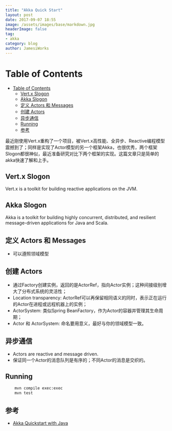 ```yaml
---
title: "Akka Quick Start"
layout: post
date: 2017-09-07 18:55
image: /assets/images/base/markdown.jpg
headerImage: false
tag:
- akka
category: blog
author: JamesiWorks
---
```


Table of Contents
=================

   * [Table of Contents](#table-of-contents)
      * [Vert.x Slogon](#vertx-slogon)
      * [Akka Slogon](#akka-slogon)
      * [定义 Actors 和 Messages](#定义-actors-和-messages)
      * [创建 Actors](#创建-actors)
      * [异步通信](#异步通信)
      * [Running](#running)
      * [参考](#参考)

最近刚使用Vert.x重构了一个项目，被Vert.x高性能、全异步、Reactive编程模型震撼到了；同样是实现了Actor模型的另一个框架Akka，也很优秀，两个框架Slogon都很神似，最近准备研究对比下两个框架的实现。这篇文章只是简单的akka快速了解和上手。

## Vert.x Slogon
Vert.x is a toolkit for building reactive applications on the JVM.

## Akka Slogon
Akka is a toolkit for building highly concurrent, distributed, and resilient message-driven applications for Java and Scala.

## 定义 Actors 和 Messages
- 可以遵照领域模型

## 创建 Actors
- 通过Factory创建实例，返回的是ActorRef，指向Actor实例；这种间接级别增大了分布式系统的灵活性；
- Location transparency: ActorRef可以再保留相同语义的同时，表示正在运行的Actor在进程或远程机器上的实例；
- ActorSystem: 类似Spring BeanFactory，作为Actor的容器并管理其生命周期；
- Actor 和 ActorSystem: 命名要用意义，最好与你的领域模型一致。

## 异步通信
- Actors are reactive and message driven.
- 保证同一个Actor的消息队列是有序的；不同Actor的消息是交织的。

## Running
```sh
    mvn compile exec:exec
    mvn test
```

## 参考
- [Akka Quickstart with Java](http://developer.lightbend.com/guides/akka-quickstart-java/?_ga=2.50799274.2004120847.1504782713-1095006924.1489455612)
